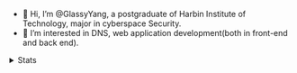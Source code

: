 - 👋 Hi, I’m @GlassyYang, a postgraduate of Harbin Institute of Technology, major in cyberspace Security.
- 👀 I’m interested in DNS, web application development(both in front-end and back end).

<details>
  <summary>Stats</summary>
    <img alt="GlassyYang's Github Stats" src="https://github-readme-stats.vercel.app/api?username=GlassyYang&count_private=true&show_icons=true&include_all_commits=true&theme=blue-green" />
    <img style="width:350px;" alt="GlassyYang's Top Langs" src="https://github-readme-stats.vercel.app/api/top-langs/?username=GlassyYang&layout=compact&theme=blue-green&langs_count=8&exclude_repo=sky-bro.github.io" />
  <br/>
  <img alt="Visitor Badge" src="https://visitor-badge.laobi.icu/badge?page_id=sky-bro.sky-bro" />
</details>
<!---
- 🌱 I’m currently learning SpringBoot
- 💞️ I’m looking to collaborate on ...
- 📫 How to reach me ...
--->
<!---
GlassyYang/GlassyYang is a ✨ special ✨ repository because its `README.md` (this file) appears on your GitHub profile.
You can click the Preview link to take a look at your changes.
--->
